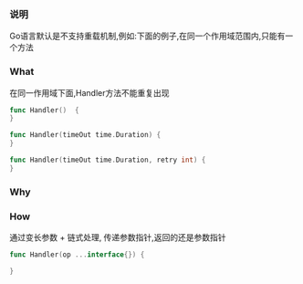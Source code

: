 ### 说明
Go语言默认是不支持重载机制,例如:下面的例子,在同一个作用域范围内,只能有一个方法

### What
在同一作用域下面,Handler方法不能重复出现

```go
func Handler()  {   
}

func Handler(timeOut time.Duration) { 
}

func Handler(timeOut time.Duration, retry int) {
}
```

### Why


### How
通过变长参数 + 链式处理, 传递参数指针,返回的还是参数指针


```go
func Handler(op ...interface{}) {

}
```